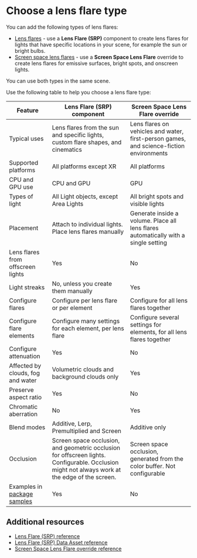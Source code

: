 # Choose a lens flare type

You can add the following types of lens flares:

- [Lens flares](lens-flare-component.md) - use a **Lens Flare (SRP)** component to create lens flares for lights that have specific locations in your scene, for example the sun or bright bulbs.
- [Screen space lens flares](Override-Screen-Space-Lens-Flare.md) - use a **Screen Space Lens Flare** override to create lens flares for emissive surfaces, bright spots, and onscreen lights.

You can use both types in the same scene.

Use the following table to help you choose a lens flare type:

| Feature | Lens Flare (SRP) component | Screen Space Lens Flare override |
|-|-|-|
| Typical uses | Lens flares from the sun and specific lights, custom flare shapes, and cinematics | Lens flares on vehicles and water, first-person games, and science-fiction environments |
| Supported platforms | All platforms except XR | All platforms |
| CPU and GPU use | CPU and GPU | GPU |
| Types of light | All Light objects, except Area Lights | All bright spots and visible lights |
| Placement | Attach to individual lights. Place lens flares manually | Generate inside a volume. Place all lens flares automatically with a single setting |
| Lens flares from offscreen lights | Yes | No |
| Light streaks | No, unless you create them manually | Yes |
| Configure flares | Configure per lens flare or per element | Configure for all lens flares together |
| Configure flare elements | Configure many settings for each element, per lens flare | Configure several settings for elements, for all lens flares together |
| Configure attenuation | Yes | No |
| Affected by clouds, fog and water | Volumetric clouds and background clouds only | Yes |
| Preserve aspect ratio | Yes | No |
| Chromatic aberration | No | Yes |
| Blend modes | Additive, Lerp, Premultiplied and Screen | Additive only |
| Occlusion | Screen space occlusion, and geometric occlusion for offscreen lights. Configurable. Occlusion might not always work at the edge of the screen. | Screen space occlusion, generated from the color buffer. Not configurable |
| Examples in [package samples](../../HDRP-Sample-Content.md) | Yes | No |

## Additional resources

- [Lens Flare (SRP) reference](lens-flare-srp-reference.md)
- [Lens Flare (SRP) Data Asset reference](lens-flare-asset.md)
- [Screen Space Lens Flare override reference](reference-screen-space-lens-flare.md)
